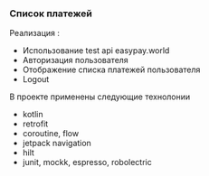 ### Список платежей

Реализация :
- Использование test api easypay.world
- Авторизация пользователя
- Отображение списка платежей пользователя
- Logout 

В проекте применены следующие технолонии
- kotlin
- retrofit
- coroutine, flow
- jetpack navigation
- hilt
- junit, mockk, espresso, robolectric
